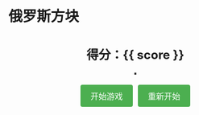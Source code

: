 # 俄罗斯方块

<script setup>
import { onMounted, ref } from 'vue'

// 基础配置
const COLS = 10
const ROWS = 20
const BLOCK_SIZE = 30

const canvas = ref(null)
const ctx = ref(null)
const gameLoop = ref(null)
const score = ref(0)

// 方块形状定义
const SHAPES = [
  [[1, 1, 1, 1]], // I
  [[1, 1], [1, 1]], // O
  [[1, 1, 1], [0, 1, 0]], // T
  [[1, 1, 1], [1, 0, 0]], // L
  [[1, 1, 1], [0, 0, 1]], // J
  [[1, 1, 0], [0, 1, 1]], // S
  [[0, 1, 1], [1, 1, 0]]  // Z
]

const currentPiece = ref(null)
const board = ref([])

function init() {
  ctx.value = canvas.value.getContext('2d')
  initBoard()
  generatePiece()
  document.addEventListener('keydown', handleKeyPress)
  startGame()
}

function initBoard() {
  board.value = Array(ROWS).fill().map(() => Array(COLS).fill(0))
}

function generatePiece() {
  const shape = SHAPES[Math.floor(Math.random() * SHAPES.length)]
  currentPiece.value = {
    shape,
    x: Math.floor(COLS / 2) - Math.floor(shape[0].length / 2),
    y: 0
  }
}

function draw() {
  ctx.value.clearRect(0, 0, canvas.value.width, canvas.value.height)
  drawBoard()
  drawCurrentPiece()
}

function drawBoard() {
  board.value.forEach((row, y) => {
    row.forEach((value, x) => {
      if (value) {
        ctx.value.fillStyle = '#777'
        ctx.value.fillRect(x * BLOCK_SIZE, y * BLOCK_SIZE, BLOCK_SIZE - 1, BLOCK_SIZE - 1)
      }
    })
  })
}

function drawCurrentPiece() {
  ctx.value.fillStyle = '#f00'
  currentPiece.value.shape.forEach((row, y) => {
    row.forEach((value, x) => {
      if (value) {
        ctx.value.fillRect(
          (currentPiece.value.x + x) * BLOCK_SIZE,
          (currentPiece.value.y + y) * BLOCK_SIZE,
          BLOCK_SIZE - 1,
          BLOCK_SIZE - 1
        )
      }
    })
  })
}

function handleKeyPress(event) {
  switch(event.key) {
    case 'ArrowLeft':
      if (canMove(-1, 0)) currentPiece.value.x--
      break
    case 'ArrowRight':
      if (canMove(1, 0)) currentPiece.value.x++
      break
    case 'ArrowDown':
      if (canMove(0, 1)) currentPiece.value.y++
      break
    case 'ArrowUp':
      rotate()
      break
  }
  draw()
}

function canMove(offsetX, offsetY) {
  return currentPiece.value.shape.every((row, y) => {
    return row.every((value, x) => {
      const nextX = currentPiece.value.x + x + offsetX
      const nextY = currentPiece.value.y + y + offsetY
      return (
        value === 0 ||
        (nextX >= 0 &&
         nextX < COLS &&
         nextY < ROWS &&
         (nextY < 0 || board.value[nextY][nextX] === 0))
      )
    })
  })
}

function rotate() {
  const newShape = currentPiece.value.shape[0].map((_, i) =>
    currentPiece.value.shape.map(row => row[i]).reverse()
  )
  const oldShape = currentPiece.value.shape
  currentPiece.value.shape = newShape
  if (!canMove(0, 0)) {
    currentPiece.value.shape = oldShape
  }
}

function update() {
  if (canMove(0, 1)) {
    currentPiece.value.y++
  } else {
    freezePiece()
    clearLines()
    generatePiece()
    if (!canMove(0, 0)) {
      gameOver()
    }
  }
  draw()
}

function freezePiece() {
  currentPiece.value.shape.forEach((row, y) => {
    row.forEach((value, x) => {
      if (value) {
        board.value[currentPiece.value.y + y][currentPiece.value.x + x] = value
      }
    })
  })
}

function clearLines() {
  let linesCleared = 0
  board.value = board.value.filter(row => {
    const isComplete = row.every(cell => cell === 1)
    if (isComplete) linesCleared++
    return !isComplete
  })
  
  while (linesCleared > 0) {
    board.value.unshift(Array(COLS).fill(0))
    score.value += 100 * linesCleared
    linesCleared--
  }
}

function startGame() {
  if (gameLoop.value) return
  gameLoop.value = setInterval(update, 1000)
}

function gameOver() {
  clearInterval(gameLoop.value)
  gameLoop.value = null
  alert(`游戏结束！得分：${score.value}`)
  resetGame()
}

function resetGame() {
  score.value = 0
  initBoard()
  generatePiece()
  startGame()
}

onMounted(() => {
  init()
})
</script>

<div class="game-container">
  <div class="score">得分：{{ score }}</div>
  <canvas ref="canvas" :width="COLS * BLOCK_SIZE" :height="ROWS * BLOCK_SIZE" class="game-canvas"></canvas>
  <div class="controls">
    <button @click="startGame">开始游戏</button>
    <button @click="resetGame">重新开始</button>
  </div>
</div>

<style scoped>
.game-container {
  display: flex;
  flex-direction: column;
  align-items: center;
  gap: 20px;
  padding: 20px;
}

.game-canvas {
  border: 2px solid #333;
  background: #f0f0f0;
}

.score {
  font-size: 24px;
  font-weight: bold;
}

.controls {
  display: flex;
  gap: 10px;
}

button {
  padding: 10px 20px;
  font-size: 16px;
  cursor: pointer;
  background: #4CAF50;
  color: white;
  border: none;
  border-radius: 4px;
}

button:hover {
  background: #45a049;
}
</style> 